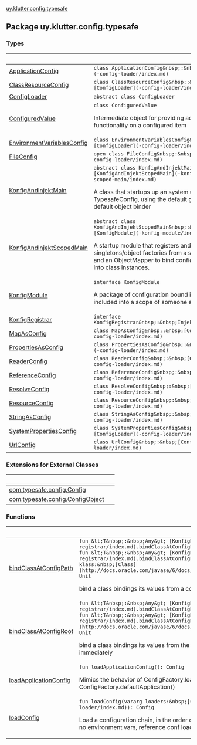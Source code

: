 [uy.klutter.config.typesafe](.)


## Package uy.klutter.config.typesafe

### Types

|&nbsp;|&nbsp;|
|---|---|
| [ApplicationConfig](-application-config/index.md) | `class ApplicationConfig&nbsp;:&nbsp;[ConfigLoader](-config-loader/index.md)` |
| [ClassResourceConfig](-class-resource-config/index.md) | `class ClassResourceConfig&nbsp;:&nbsp;[ConfigLoader](-config-loader/index.md)` |
| [ConfigLoader](-config-loader/index.md) | `abstract class ConfigLoader` |
| [ConfiguredValue](-configured-value/index.md) | `class ConfiguredValue`<p>Intermediate object for providing additional functionality on a configured item</p> |
| [EnvironmentVariablesConfig](-environment-variables-config/index.md) | `class EnvironmentVariablesConfig&nbsp;:&nbsp;[ConfigLoader](-config-loader/index.md)` |
| [FileConfig](-file-config/index.md) | `open class FileConfig&nbsp;:&nbsp;[ConfigLoader](-config-loader/index.md)` |
| [KonfigAndInjektMain](-konfig-and-injekt-main/index.md) | `abstract class KonfigAndInjektMain&nbsp;:&nbsp;[KonfigAndInjektScopedMain](-konfig-and-injekt-scoped-main/index.md)`<p>A class that startups up an system using Injekt + TypesafeConfig, using the default global scope, and default object binder</p> |
| [KonfigAndInjektScopedMain](-konfig-and-injekt-scoped-main/index.md) | `abstract class KonfigAndInjektScopedMain&nbsp;:&nbsp;InjektModule, [KonfigModule](-konfig-module/index.md)`<p>A startup module that registers and uses singletons/object factories from a specific scope,<br/>and an ObjectMapper to bind configuration properties into class instances.</p> |
| [KonfigModule](-konfig-module/index.md) | `interface KonfigModule`<p>A package of configuration bound items that can be included into a scope of someone else</p> |
| [KonfigRegistrar](-konfig-registrar/index.md) | `interface KonfigRegistrar&nbsp;:&nbsp;InjektRegistrar` |
| [MapAsConfig](-map-as-config/index.md) | `class MapAsConfig&nbsp;:&nbsp;[ConfigLoader](-config-loader/index.md)` |
| [PropertiesAsConfig](-properties-as-config/index.md) | `class PropertiesAsConfig&nbsp;:&nbsp;[ConfigLoader](-config-loader/index.md)` |
| [ReaderConfig](-reader-config/index.md) | `class ReaderConfig&nbsp;:&nbsp;[ConfigLoader](-config-loader/index.md)` |
| [ReferenceConfig](-reference-config/index.md) | `class ReferenceConfig&nbsp;:&nbsp;[ConfigLoader](-config-loader/index.md)` |
| [ResolveConfig](-resolve-config/index.md) | `class ResolveConfig&nbsp;:&nbsp;[ConfigLoader](-config-loader/index.md)` |
| [ResourceConfig](-resource-config/index.md) | `class ResourceConfig&nbsp;:&nbsp;[ConfigLoader](-config-loader/index.md)` |
| [StringAsConfig](-string-as-config/index.md) | `class StringAsConfig&nbsp;:&nbsp;[ConfigLoader](-config-loader/index.md)` |
| [SystemPropertiesConfig](-system-properties-config/index.md) | `class SystemPropertiesConfig&nbsp;:&nbsp;[ConfigLoader](-config-loader/index.md)` |
| [UrlConfig](-url-config/index.md) | `class UrlConfig&nbsp;:&nbsp;[ConfigLoader](-config-loader/index.md)` |

### Extensions for External Classes

|&nbsp;|&nbsp;|
|---|---|
| [com.typesafe.config.Config](com.typesafe.config.-config/index.md) |  |
| [com.typesafe.config.ConfigObject](com.typesafe.config.-config-object/index.md) |  |

### Functions

|&nbsp;|&nbsp;|
|---|---|
| [bindClassAtConfigPath](bind-class-at-config-path.md) | `fun &lt;T&nbsp;:&nbsp;Any&gt; [KonfigRegistrar](-konfig-registrar/index.md).bindClassAtConfigPath(configPath:&nbsp;String): Unit`<br/>`fun &lt;T&nbsp;:&nbsp;Any&gt; [KonfigRegistrar](-konfig-registrar/index.md).bindClassAtConfigPath(configPath:&nbsp;String, klass:&nbsp;[Class](http://docs.oracle.com/javase/6/docs/api/java/lang/Class.html)&lt;T&gt;): Unit`<p>bind a class bindings its values from a configuration path immediately</p> |
| [bindClassAtConfigRoot](bind-class-at-config-root.md) | `fun &lt;T&nbsp;:&nbsp;Any&gt; [KonfigRegistrar](-konfig-registrar/index.md).bindClassAtConfigRoot(): Unit`<br/>`fun &lt;T&nbsp;:&nbsp;Any&gt; [KonfigRegistrar](-konfig-registrar/index.md).bindClassAtConfigRoot(klass:&nbsp;[Class](http://docs.oracle.com/javase/6/docs/api/java/lang/Class.html)&lt;T&gt;): Unit`<p>bind a class bindings its values from the root of the current configuration path immediately</p> |
| [loadApplicationConfig](load-application-config.md) | `fun loadApplicationConfig(): Config`<p>Mimics the behavior of ConfigFactory.load() or ConfigFactory.defaultApplication()</p> |
| [loadConfig](load-config.md) | `fun loadConfig(vararg loaders:&nbsp;[ConfigLoader](-config-loader/index.md)): Config`<p>Load a configuration chain, in the order of priority with NO default behavior (i.e. no environment vars, reference conf loading, nor system props)</p> |
